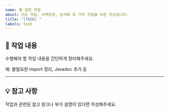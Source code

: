 ```yaml
---
name: 🛠 일반 작업
about: 단순 작업, 리팩토링, 문서화 등 기타 작업을 위한 이슈입니다.
title: "[TASK] "
labels: task
---
```


## 📝 작업 내용
수행해야 할 작업 내용을 간단하게 정리해주세요.

예: 불필요한 import 정리, Javadoc 추가 등

---

## 💡 참고 사항
작업과 관련된 참고 링크나 부가 설명이 있다면 작성해주세요.
